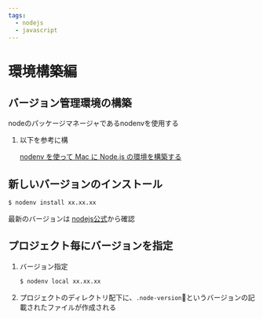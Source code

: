 ```yaml
---
tags:
  - nodejs
  - javascript
---
```


# 環境構築編
## バージョン管理環境の構築

nodeのパッケージマネージャであるnodenvを使用する

1. 以下を参考に構

    [nodenv を使って Mac に Node.js の環境を構築する](https://qiita.com/1000ch/items/41ea7caffe8c42c5211c "nodenv を使って Mac に Node.js の環境を構築する")


## 新しいバージョンのインストール
```Bash
$ nodenv install xx.xx.xx
```

最新のバージョンは [nodejs公式](https://nodejs.org/ja/download/)から確認

## プロジェクト毎にバージョンを指定
1. バージョン指定
    ```Bash
    $ nodenv local xx.xx.xx
    ```
1. プロジェクトのディレクトリ配下に、`.node-version`というバージョンの記載されたファイルが作成される
    